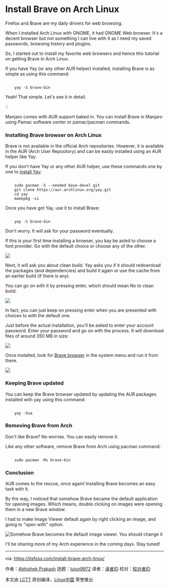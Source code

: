 [#]: subject: "Install Brave on Arch Linux"
[#]: via: "https://itsfoss.com/install-brave-arch-linux/"
[#]: author: "Abhishek Prakash https://itsfoss.com/author/abhishek/"
[#]: collector: "lujun9972/lctt-scripts-1693450080"
[#]: translator: " "
[#]: reviewer: " "
[#]: publisher: " "
[#]: url: " "

Install Brave on Arch Linux
======

Firefox and Brave are my daily drivers for web browsing.

When I installed Arch Linux with GNOME, it had GNOME Web browser. It's a decent browser but not something I can live with it as I need my saved passwords, browsing history and plugins.

So, I started out to install my favorite web browsers and hence this tutorial on getting Brave in Arch Linux.

If you have Yay (or any other AUR helper) installed, installing Brave is as simple as using this command:

```

    yay -S brave-bin

```

Yeah! That simple. Let's see it in detail.

💡

Manjaro comes with AUR support baked in. You can install Brave in Manjaro using Pamac software center or pamac/pacman commands.

### Installing Brave browser on Arch Linux

Brave is not available in the official Arch repositories. However, it is available in the AUR (Arch User Repository) and can be easily installed using an AUR helper like Yay.

If you don't have Yay or any other AUR helper, use these commands one by one to [install Yay][1]:

```

    sudo pacman -S --needed base-devel git
    git clone https://aur.archlinux.org/yay.git
    cd yay
    makepkg -si

```

Once you have got Yay, use it to install Brave:

```

    yay -S brave-bin

```

Don't worry. It will ask for your password eventually.

If this is your first time installing a browser, you kay be asled to choose a font provider. Go with the default choice or choose any of the other.

![][2]

Next, it will ask you about clean build. Yay asks you if it should redownload the packages (and dependencies) and build it again or use the cache from an earlier build (if there is any).

You can go on with it by pressing enter, which should mean No to clean build.

![][3]

In fact, you can just keep on pressing enter when you are presented with choices to with the default one.

Just before the actual installation, you'll be asked to enter your account password. Enter your password and go on with the process. It will download files of around 350 MB in size:

![][4]

Once installed, look for [Brave browser][5] in the system menu and run it from there.

![][6]

### Keeping Brave updated

You can keep the Brave browser updated by updating the AUR packages installed with yay using this command:

```

    yay -Sua

```

### Removing Brave from Arch

Don't like Brave? No worries. You can easily remove it.

Like any other software, remove Brave from Arch using pacman command:

```

    sudo pacman -Rs brave-bin

```

### Conclusion

AUR comes to the rescue, once again! Installing Brave becomes an easy task with it.

By the way, I noticed that somehow Brave became the default application for opening images. Which means, double clicking on images were opening them in a new Brave window.

I had to make Image Viewer default again by right clicking an image, and going to "open with" option.

![Somehow Brave becomes the default image viewer. You should change it][7]

I'll be sharing more of my Arch experience in the coming days. Stay tuned!

--------------------------------------------------------------------------------

via: https://itsfoss.com/install-brave-arch-linux/

作者：[Abhishek Prakash][a]
选题：[lujun9972][b]
译者：[译者ID](https://github.com/译者ID)
校对：[校对者ID](https://github.com/校对者ID)

本文由 [LCTT](https://github.com/LCTT/TranslateProject) 原创编译，[Linux中国](https://linux.cn/) 荣誉推出

[a]: https://itsfoss.com/author/abhishek/
[b]: https://github.com/lujun9972
[1]: https://itsfoss.com/install-yay-arch-linux/
[2]: https://itsfoss.com/content/images/2023/10/yay-install-brave-font-install.png
[3]: https://itsfoss.com/content/images/2023/10/clean-build-yay.png
[4]: https://itsfoss.com/content/images/2023/10/installing-brave-arch-linux.png
[5]: https://brave.com/
[6]: https://itsfoss.com/content/images/2023/10/run-brave-arch-linux.png
[7]: https://itsfoss.com/content/images/2023/10/open-images-in-viewer-not-brave.png
